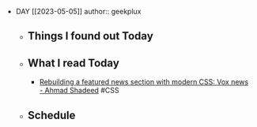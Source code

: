 - DAY [[2023-05-05]]
  author:: geekplux
	- ## Things I found out Today
	- ## What I read Today
		- [Rebuilding a featured news section with modern CSS: Vox news - Ahmad Shadeed](https://ishadeed.com/article/rebuild-featured-news-modern-css/) #CSS
	- ## Schedule